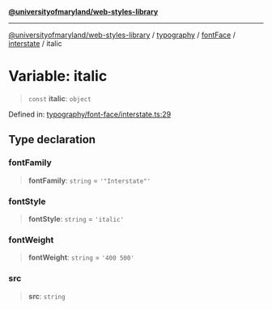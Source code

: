 [**@universityofmaryland/web-styles-library**](../../../../../../README.md)

***

[@universityofmaryland/web-styles-library](../../../../../../README.md) / [typography](../../../../../README.md) / [fontFace](../../../README.md) / [interstate](../README.md) / italic

# Variable: italic

> `const` **italic**: `object`

Defined in: [typography/font-face/interstate.ts:29](https://github.com/UMD-Digital/design-system/blob/7fa144f196ef5f0ef2b372670136735f5a5c9236/packages/styles/source/typography/font-face/interstate.ts#L29)

## Type declaration

### fontFamily

> **fontFamily**: `string` = `'"Interstate"'`

### fontStyle

> **fontStyle**: `string` = `'italic'`

### fontWeight

> **fontWeight**: `string` = `'400 500'`

### src

> **src**: `string`

